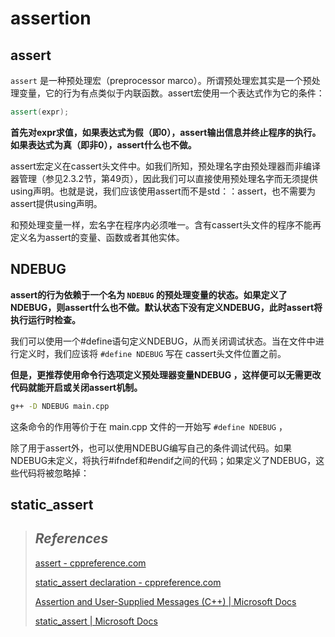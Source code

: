 # assertion

## assert

`assert` 是一种预处理宏（preprocessor marco）。所谓预处理宏其实是一个预处理变量，它的行为有点类似于内联函数。assert宏使用一个表达式作为它的条件：

```cpp
assert(expr);
```

**首先对expr求值，如果表达式为假（即0），assert输出信息并终止程序的执行。如果表达式为真（即非0），assert什么也不做。** 

assert宏定义在cassert头文件中。如我们所知，预处理名字由预处理器而非编译器管理（参见2.3.2节，第49页），因此我们可以直接使用预处理名字而无须提供using声明。也就是说，我们应该使用assert而不是std：：assert，也不需要为assert提供using声明。 

和预处理变量一样，宏名字在程序内必须唯一。含有cassert头文件的程序不能再定义名为assert的变量、函数或者其他实体。

## NDEBUG

**assert的行为依赖于一个名为 `NDEBUG` 的预处理变量的状态。如果定义了NDEBUG，则assert什么也不做。默认状态下没有定义NDEBUG，此时assert将执行运行时检查。** 

我们可以使用一个#define语句定义NDEBUG，从而关闭调试状态。当在文件中进行定义时，我们应该将  `#define NDEBUG` 写在 cassert头文件位置之前。

**但是，更推荐使用命令行选项定义预处理器变量NDEBUG ，这样便可以无需更改代码就能开启或关闭assert机制。**

```bash
g++ -D NDEBUG main.cpp
```

这条命令的作用等价于在 main.cpp 文件的一开始写 `#define NDEBUG`  ，

除了用于assert外，也可以使用NDEBUG编写自己的条件调试代码。如果NDEBUG未定义，将执行#ifndef和#endif之间的代码；如果定义了NDEBUG，这些代码将被忽略掉：



## static_assert





> ## *References*
>
> [assert - cppreference.com](https://en.cppreference.com/w/cpp/error/assert)
>
> [static_assert declaration - cppreference.com](https://en.cppreference.com/w/cpp/language/static_assert)
>
> [Assertion and User-Supplied Messages (C++) | Microsoft Docs](https://docs.microsoft.com/en-us/cpp/cpp/assertion-and-user-supplied-messages-cpp?view=msvc-160)
>
> [static_assert | Microsoft Docs](https://docs.microsoft.com/en-us/cpp/cpp/static-assert?view=msvc-160)
>
> 

